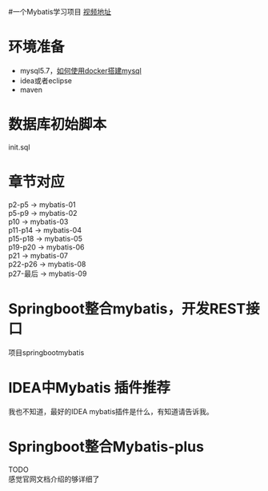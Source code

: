 #一个Mybatis学习项目
[视频地址](https://www.bilibili.com/video/av69742084?p=2)
# 环境准备
- mysql5.7，[如何使用docker搭建mysql](https://juejin.im/post/5dbd29dbf265da4d044e37d4)
- idea或者eclipse
- maven
# 数据库初始脚本
init.sql
# 章节对应
p2-p5 -> mybatis-01  
p5-p9 -> mybatis-02  
p10 -> mybatis-03  
p11-p14 -> mybatis-04  
p15-p18 -> mybatis-05  
p19-p20 -> mybatis-06  
p21 -> mybatis-07  
p22-p26 -> mybatis-08  
p27-最后 -> mybatis-09  

# Springboot整合mybatis，开发REST接口
项目springbootmybatis
# IDEA中Mybatis 插件推荐
我也不知道，最好的IDEA mybatis插件是什么，有知道请告诉我。
# Springboot整合Mybatis-plus
TODO  
感觉官网文档介绍的够详细了

